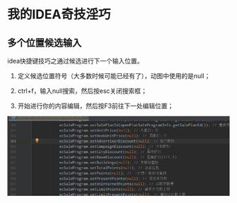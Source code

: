 # 我的IDEA奇技淫巧

## 多个位置候选输入

idea快捷键技巧之通过候选进行下一个输入位置。

1. 定义候选位置符号（大多数时候可能已经有了），动图中使用的是null；

2. ctrl+f，输入null搜索，然后按esc关闭搜索框；
3. 开始进行你的内容编辑，然后按F3前往下一处编辑位置；

![idea快捷键技巧之通过候选进行下一个输入位置](img/IDEASkill/skill-1.gif)

